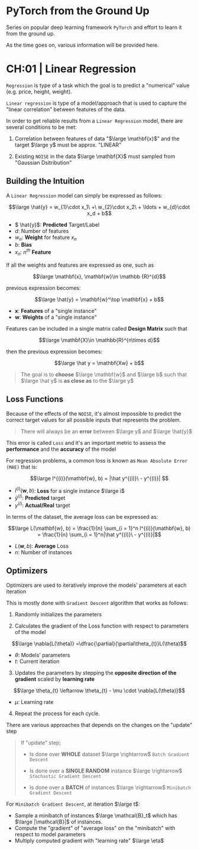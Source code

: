 # PyTorch from the Ground Up

Series on popular deep learning framework `PyTorch` and effort to learn it from the ground up.

As the time goes on, various information will be provided here.

# CH:01 | Linear Regression

`Regression` is type of a task which the goal is to predict a "numerical" value (e.g. price, height, weight).

`Linear regression` is type of a model/approach that is used to capture the "linear correlation" between features of the data.

In order to get reliable results from a `Linear Regression` model, there are several conditions to be met:

1. Correlation between features of data "$\large \mathbf{x}$" and the target $\large y$ must be approx. "LINEAR"

2. Existing `NOISE` in the data $\large \mathbf{X}$ must sampled from "Gaussian Dsitribution"

## Building the Intuition

A `Linear Regression` model can simply be expressed as follows:

$$\large \hat{y} = w_{1}\cdot x_1\ +\ w_{2}\cdot x_2\ + \ldots + w_{d}\cdot x_d + b$$

- $ \hat{y}$: **Predicted** Target/Label
- $d$: Number of features
- $w_{n}$: **Weight** for feature $x_n$
- $b$: **Bias**
- $x_n$: $n^{th}$ **Feature**

If all the weights and features are expressed as one, such as

$$\large \mathbf{x}, \mathbf{w}\in \mathbb {R}^{d}$$

previous expression becomes:

$$\large \hat{y} = \mathbf{w}^\top \mathbf{x} + b$$

- $\mathbf{x}$: **Features** of a "single instance"
- $\mathbf{w}$: **Weights** of a "single instance"

Features can be included in a single matrix called **Design Matrix** such that

$$\large \mathbf{X}\in \mathbb{R}^{n\times d}$$

then the previous expression becomes:

$$\large \hat y = \mathbf{Xw} + b$$

> The goal is to **choose** $\large \mathbf{w}$ and $\large b$ such that $\large \hat y$ is **as close as** to the $\large y$

## Loss Functions

Because of the effects of the `NOISE`, it's almost impossible to predict the correct target values for all possible inputs that represents the problem.
> There will always be an **error** between $\large y$ and $\large \hat{y}$

This error is called `Loss` and it's an important metric to assess the **performance** and the **accuracy** of the model

For regression problems, a common loss is known as `Mean Absolute Error (MAE)` that is:

$$\large l^{(i)}(\mathbf{w}, b) = |\hat y^{(i)}\ - y^{(i)}|
 $$

 - $l^{(i)}(\mathbf w, b)$: **Loss** for a single instance $\large i$
- $\hat{y}^{(i)}$: **Predicted** target
- ${y}^{(i)}$: **Actual/Real** target

In terms of the dataset, the average loss can be expressed as:

$$\large L(\mathbf{w}, b) = \frac{1}{n} \sum_{i = 1}^n l^{(i)}(\mathbf{w}, b) = \frac{1}{n} \sum_{i = 1}^n|\hat y^{(i)}\ - y^{(i)}|$$

- $L(\mathbf{w}, b)$: **Average** Loss
- $n$: Number of instances

## Optimizers

Optimizers are used to iteratively improve the models' parameters at each iteration

This is mostly done with `Gradient Descent` algorithm that works as follows:

1. Randomly initializes the parameters

2. Calculates the gradient of the Loss function with respect to parameters of the model

$$\large \nabla{L(\theta)} =\dfrac{\partial}{\partial\theta_{t}}L(\theta)$$

- $\theta$: Models' parameters
- $t$: Current iteration

3. Updates the parameters by stepping the **opposite direction of the gradient** scaled by **learning rate**

$$\large \theta_{t} \leftarrow \theta_{t} - \mu \cdot \nabla{L(\theta)}$$

- $\mu$: Learning rate

4. Repeat the process for each cycle.

There are various approaches that depends on the changes on the "update" step

> If "update" step;
>
> - Is done over **WHOLE** dataset $\large \rightarrow$ `Batch Gradient Descent`
> 
> - Is done over a **SINGLE RANDOM** instance $\large \rightarrow$ `Stochastic Gradient Descent`
> 
> - Is done over a **BATCH** of instances $\large \rightarrow$ `Minibatch Gradient Descent`

For `Minibatch Gradient Descent`, at iteration $\large t$:

- Sample a minibatch of instances $\large \mathcal{B}_t$ which has $\large |\mathcal{B}|$ of instances. 
- Compute the "gradient" of "average loss" on the "minibatch" with respect to model parameters
- Multiply computed gradient with "learning rate" $\large \eta$